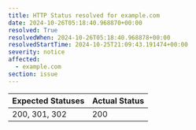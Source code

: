 ```yaml
---
title: HTTP Status resolved for example.com
date: 2024-10-26T05:18:40.968870+00:00
resolved: True
resolvedWhen: 2024-10-26T05:18:40.968878+00:00
resolvedStartTime: 2024-10-25T21:09:43.191474+00:00
severity: notice
affected:
  - example.com
section: issue
---
```


| Expected Statuses | Actual Status  |
|-------------------|----------------|
| 200, 301, 302 | 200 |
